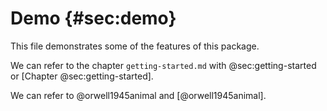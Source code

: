 # Demo {#sec:demo}

This file demonstrates some of the features of this package.

We can refer to the chapter `getting-started.md` with @sec:getting-started or [Chapter @sec:getting-started].

We can refer to @orwell1945animal and [@orwell1945animal].
